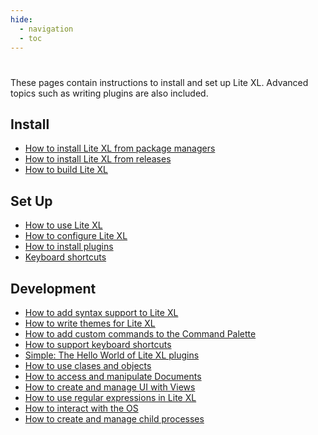 ```yaml
---
hide:
  - navigation
  - toc
---
```


#

These pages contain instructions to install and set up Lite XL.
Advanced topics such as writing plugins are also included.

## Install

- [How to install Lite XL from package managers][1]
- [How to install Lite XL from releases][2]
- [How to build Lite XL][3]

## Set Up

- [How to use Lite XL][4]
- [How to configure Lite XL][5]
- [How to install plugins][6]
- [Keyboard shortcuts][7]

## Development

- [How to add syntax support to Lite XL][8]
- [How to write themes for Lite XL][9]
- [How to add custom commands to the Command Palette][10]
- [How to support keyboard shortcuts][11]
- [Simple: The Hello World of Lite XL plugins][12]
- [How to use clases and objects][13]
- [How to access and manipulate Documents][14]
- [How to create and manage UI with Views][15]
- [How to use regular expressions in Lite XL][16]
- [How to interact with the OS][17]
- [How to create and manage child processes][18]


[1]:  setup/install-from-package-managers.md
[2]:  setup/install-from-releases.md
[3]:  setup/building.md
[4]:  setup/getting-started.md
[5]:  user-guide/configuration.md
[6]:  user-guide/plugins.md
[7]:  user-guide/keymap.md
[8]:  developer-guide/creating-syntaxes.md
[9]:  developer-guide/creating-themes.md
[10]: developer-guide/commands.md
[11]: developer-guide/managing-keyboard-shortcuts.md
[12]: developer-guide/simple-plugin.md
[13]: developer-guide/classes-and-objects.md
[14]: developer-guide/documents.md
[15]: developer-guide/views.md
[16]: developer-guide/using-regular-expressions.md
[17]: developer-guide/interacting-with-the-os.md
[18]: developer-guide/child-processes.md
